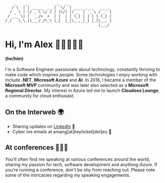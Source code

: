 ```
    _    _             __  __
   / \  | | _____  __ |  \/  | __ _ _ __   __ _
  / _ \ | |/ _ \ \/ / | |\/| |/ _` | '_ \ / _` |
 / ___ \| |  __/>  <  | |  | | (_| | | | | (_| |
/_/   \_\_|\___/_/\_\ |_|  |_|\__,_|_| |_|\__, |
                                          |___/
```

# Hi, I'm Alex 👋🏻🧑🏼‍💻
#### (he/him)

I'm a Software Engineer passionate about technology, constantly thriving to make code which inspires people. Some technologies I enjoy working with include **.NET**, **Microsoft Azure** and **AI**. In 2016, I became a member of the **Microsoft MVP** community and was later also selected as a **Microsoft Regional Director**. 
My interest in Azure led me to launch **Cloudees Lounge**, a community for cloud enthusiast.

## On the Interweb 🌍
- Sharing updates on [LinkedIn](https://www.linkedin.com/in/iamalexmang/) 💼
- Cyber me emails at amang[at]keyticket[dot]eu 📧

## At conferences 👨🏼‍🏫
You'll often find me speaking at various conferences around the world, sharing my passion for tech, software development and anything-Azure. If you're running a conference, don't be shy from reaching out. Please note some of the intricacies regarding my speaking engagements.
